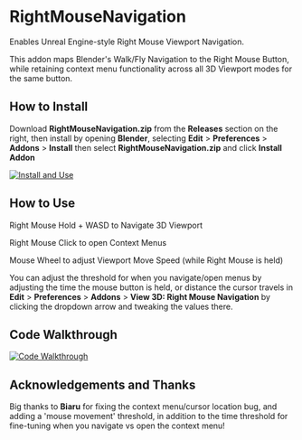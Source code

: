 # RightMouseNavigation
Enables Unreal Engine-style Right Mouse Viewport Navigation.

This addon maps Blender's Walk/Fly Navigation to the Right Mouse Button, while retaining context menu functionality across all 3D Viewport modes for the same button.

## How to Install
Download __RightMouseNavigation.zip__ from the __Releases__ section on the right, then install by opening __Blender__, selecting __Edit__ > __Preferences__ > __Addons__ > __Install__ then select __RightMouseNavigation.zip__ and click __Install Addon__

[![Install and Use](https://img.youtube.com/vi/wIEsuaaS-Hw/0.jpg)](https://www.youtube.com/embed/wIEsuaaS-Hw)

## How to Use

Right Mouse Hold + WASD to Navigate 3D Viewport

Right Mouse Click to open Context Menus

Mouse Wheel to adjust Viewport Move Speed (while Right Mouse is held)

You can adjust the threshold for when you navigate/open menus by adjusting the time the mouse button is held, or distance the cursor travels in __Edit__ > __Preferences__ > __Addons__ > __View 3D: Right Mouse Navigation__ by clicking the dropdown arrow and tweaking the values there.

## Code Walkthrough

[![Code Walkthrough](https://img.youtube.com/vi/pSrqSz2PcY8/0.jpg)](https://www.youtube.com/embed/pSrqSz2PcY8)

## Acknowledgements and Thanks

Big thanks to __Biaru__ for fixing the context menu/cursor location bug, and adding a 'mouse movement' threshold, in addition to the time threshold for fine-tuning when you navigate vs open the context menu!
